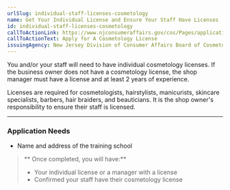```yaml
---
urlSlug: individual-staff-licenses-cosmetology
name: Get Your Individual License and Ensure Your Staff Have Licenses
id: individual-staff-licenses-cosmetology
callToActionLink: https://www.njconsumeraffairs.gov/cos/Pages/applications.aspx
callToActionText: Apply for A Cosmetology License
issuingAgency: New Jersey Division of Consumer Affairs Board of Cosmetology and Hairstyling
---
```


You and/or your staff will need to have individual cosmetology licenses. If the business owner does not have a cosmetology license, the shop manager must have a license and at least 2 years of experience.

Licenses are required for cosmetologists, hairstylists, manicurists, skincare specialists, barbers, hair braiders, and beauticians. It is the shop owner's responsibility to ensure their staff is licensed. 

---
### Application Needs


- Name and address of the training school

>** Once completed, you will have:**
>
>- Your individual license or a manager with a license
>- Confirmed your staff have their cosmetology license
